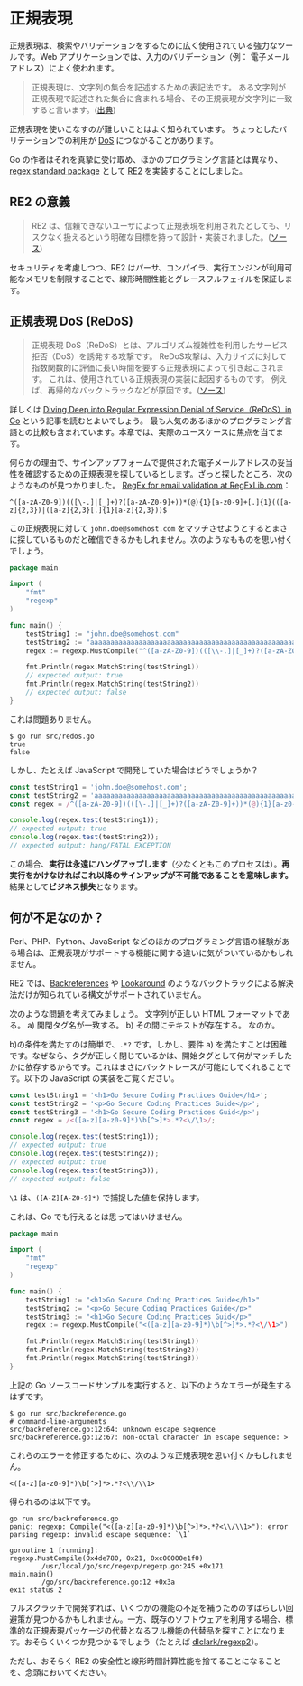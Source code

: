 正規表現
===================

正規表現は、検索やバリデーションをするために広く使用されている強力なツールです。Web アプリケーションでは、入力のバリデーション（例： 電子メールアドレス）によく使われます。

> 正規表現は、文字列の集合を記述するための表記法です。
> ある文字列が正規表現で記述された集合に含まれる場合、その正規表現が文字列に一致すると言います。([出典][1])

正規表現を使いこなすのが難しいことはよく知られています。
ちょっとしたバリデーションでの利用が [DoS][2] につながることがあります。

Go の作者はそれを真摯に受け取め、ほかのプログラミング言語とは異なり、[regex standard package][4] として [RE2][3] を実装することにしました。

## RE2 の意義

> RE2 は、信頼できないユーザによって正規表現を利用されたとしても、リスクなく扱えるという明確な目標を持って設計・実装されました。([ソース][10])

セキュリティを考慮しつつ、RE2 はパーサ、コンパイラ、実行エンジンが利用可能なメモリを制限することで、線形時間性能とグレースフルフェイルを保証します。

## 正規表現 DoS (ReDoS)

> 正規表現 DoS（ReDoS）とは、アルゴリズム複雑性を利用したサービス拒否（DoS）を誘発する攻撃です。
> ReDoS攻撃は、入力サイズに対して指数関数的に評価に長い時間を要する正規表現によって引き起こされます。
> これは、使用されている正規表現の実装に起因するものです。
> 例えば、再帰的なバックトラックなどが原因です。([ソース][8])

詳しくは [Diving Deep into Regular Expression Denial of Service（ReDoS）in Go][8] という記事を読むとよいでしょう。
最も人気のあるほかのプログラミング言語との比較も含まれています。本章では、実際のユースケースに焦点を当てます。

何らかの理由で、サインアップフォームで提供された電子メールアドレスの妥当性を確認するための正規表現を探しているとします。ざっと探したところ、次のようなものが見つかりました。
[RegEx for email validation at RegExLib.com][9]：

```
^([a-zA-Z0-9])(([\-.]|[_]+)?([a-zA-Z0-9]+))*(@){1}[a-z0-9]+[.]{1}(([a-z]{2,3})|([a-z]{2,3}[.]{1}[a-z]{2,3}))$
```

この正規表現に対して `john.doe@somehost.com` をマッチさせようとするとまさに探しているものだと確信できるかもしれません。次のようなもものを思い付くでしょう。

```go
package main

import (
    "fmt"
    "regexp"
)

func main() {
    testString1 := "john.doe@somehost.com"
    testString2 := "aaaaaaaaaaaaaaaaaaaaaaaaaaaaaaaaaaaaaaaaaaaaaaaaaaaaaaaa!"
    regex := regexp.MustCompile("^([a-zA-Z0-9])(([\\-.]|[_]+)?([a-zA-Z0-9]+))*(@){1}[a-z0-9]+[.]{1}(([a-z]{2,3})|([a-z]{2,3}[.]{1}[a-z]{2,3}))$")

    fmt.Println(regex.MatchString(testString1))
    // expected output: true
    fmt.Println(regex.MatchString(testString2))
    // expected output: false
}
```

これは問題ありません。

```
$ go run src/redos.go
true
false
```

しかし、たとえば JavaScript で開発していた場合はどうでしょうか？


```JavaScript
const testString1 = 'john.doe@somehost.com';
const testString2 = 'aaaaaaaaaaaaaaaaaaaaaaaaaaaaaaaaaaaaaaaaaaaaaaaaaaaaaaaa!';
const regex = /^([a-zA-Z0-9])(([\-.]|[_]+)?([a-zA-Z0-9]+))*(@){1}[a-z0-9]+[.]{1}(([a-z]{2,3})|([a-z]{2,3}[.]{1}[a-z]{2,3}))$/;

console.log(regex.test(testString1));
// expected output: true
console.log(regex.test(testString2));
// expected output: hang/FATAL EXCEPTION

```

この場合、**実行は永遠にハングアップします**（少なくともこのプロセスは）。**再実行をかけなければこれ以降のサインアップが不可能であることを意味します。**
結果として**ビジネス損失**となります。

## 何が不足なのか？

Perl、PHP、Python、JavaScript などのほかのプログラミング言語の経験がある場合は、正規表現がサポートする機能に関する違いに気がついているかもしれません。

RE2 では、[Backreferences][5] や [Lookaround][6] のようなバックトラックによる解決法だけが知られている構文がサポートされていません。

次のような問題を考えてみましょう。
文字列が正しい HTML フォーマットである。
a) 開閉タグ名が一致する。
b) その間にテキストが存在する。
なのか。

b)の条件を満たすのは簡単で、`.*?` です。しかし、要件 a) を満たすことは困難です。なぜなら、タグが正しく閉じているかは、開始タグとして何がマッチしたかに依存するからです。これはまさにバックトレースが可能にしてくれることです。以下の JavaScript の実装をご覧ください。

```JavaScript
const testString1 = '<h1>Go Secure Coding Practices Guide</h1>';
const testString2 = '<p>Go Secure Coding Practices Guide</p>';
const testString3 = '<h1>Go Secure Coding Practices Guid</p>';
const regex = /<([a-z][a-z0-9]*)\b[^>]*>.*?<\/\1>/;

console.log(regex.test(testString1));
// expected output: true
console.log(regex.test(testString2));
// expected output: true
console.log(regex.test(testString3));
// expected output: false

```

`\1` は、`([A-Z][A-Z0-9]*)` で捕捉した値を保持します。

これは、Go でも行えるとは思ってはいけません。

```go
package main

import (
    "fmt"
    "regexp"
)

func main() {
    testString1 := "<h1>Go Secure Coding Practices Guide</h1>"
    testString2 := "<p>Go Secure Coding Practices Guide</p>"
    testString3 := "<h1>Go Secure Coding Practices Guid</p>"
    regex := regexp.MustCompile("<([a-z][a-z0-9]*)\b[^>]*>.*?<\/\1>")

    fmt.Println(regex.MatchString(testString1))
    fmt.Println(regex.MatchString(testString2))
    fmt.Println(regex.MatchString(testString3))
}

```

上記の Go ソースコードサンプルを実行すると、以下のようなエラーが発生するはずです。

```
$ go run src/backreference.go
# command-line-arguments
src/backreference.go:12:64: unknown escape sequence
src/backreference.go:12:67: non-octal character in escape sequence: >
```

これらのエラーを修正するために、次のような正規表現を思い付くかもしれません。

```
<([a-z][a-z0-9]*)\b[^>]*>.*?<\\/\\1>
```

得られるのは以下です。

```
go run src/backreference.go
panic: regexp: Compile("<([a-z][a-z0-9]*)\b[^>]*>.*?<\\/\\1>"): error parsing regexp: invalid escape sequence: `\1`

goroutine 1 [running]:
regexp.MustCompile(0x4de780, 0x21, 0xc00000e1f0)
        /usr/local/go/src/regexp/regexp.go:245 +0x171
main.main()
        /go/src/backreference.go:12 +0x3a
exit status 2
```

フルスクラッチで開発すれば、いくつかの機能の不足を補うためのすばらしい回避策が見つかるかもしれません。一方、既存のソフトウェアを利用する場合、標準的な正規表現パッケージの代替となるフル機能の代替品を探すことになります。おそらくいくつか見つかるでしょう（たとえば [dlclark/regexp2][7]）。

ただし、おそらく RE2 の安全性と線形時間計算性能を捨てることになることを、念頭においてください。

[1]: https://swtch.com/~rsc/regexp/regexp1.html
[2]: #regular-expression-denial-of-service-redos
[3]: https://github.com/google/re2/wiki
[4]: https://golang.org/pkg/regexp/
[5]: https://www.regular-expressions.info/backref.html
[6]: https://www.regular-expressions.info/lookaround.html
[7]: https://github.com/dlclark
[8]: https://www.checkmarx.com/2018/05/07/redos-go/
[9]: http://regexlib.com/REDetails.aspx?regexp_id=1757
[10]: https://github.com/google/re2/wiki/WhyRE2
